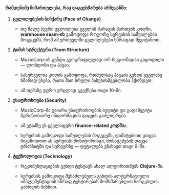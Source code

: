 #### რამდენიმე მიმართულება, რაც დაგვეხმარება არჩევანში:

1. **ცვლილებების სიჩქარე (Pace of Change)**
    
    - თუ მალე ბევრი ცვლილება გველის მარაგის მართვის კოდში, **warehouse seam-ის** გამოყოფა როგორც სერვისის საშუალებას მოგვცემს, რომ ამ ერთეულში ცვლილებები სწრაფად შევიტანოთ.
        
2. **ტიმის სტრუქტურა (Team Structure)**
    
    - MusicCorp-ის გუნდი გეოგრაფიულად ორ რეგიონადაა გაყოფილი — ლონდონი და ჰავაი.
        
    - სასურველია კოდის გამოყოფა, რომელსაც ჰავაის გუნდი ყველაზე ხშირად ეხება, რათა მათ სრული პასუხისმგებლობა ჰქონდეთ.
        
    - ამ თემაზე უფრო ვრცლად გვექნება თავი 10-ში.
        
3. **უსაფრთხოება (Security)**
    
    - MusicCorp-მა გაიარა უსაფრთხოების აუდიტი და გადაწყვიტა მგრძნობიარე ინფორმაციის დაცვის გაძლიერება.
        
    - ამ ეტაპზე ეს ყველაფერი **finance-related კოდში**ა.
        
    - სერვისის გამოყოფა საშუალებას მოგვცემს, დამატებითი დაცვა მივაწოდოთ ამ სერვისს: მონიტორინგი, მონაცემების დაცვა ტრანზიტში და სერვერზე — დეტალებს ვნახავთ თავი 9-ში.
        
4. **ტექნოლოგია (Technology)**
    
    - რეკომენდაციების გუნდი ტესტავს ახალ ალგორითმებს **Clojure**-ში.
        
    - სერვისის გამოყოფა შესაძლებელს გახდის ალტერნატიული იმპლემენტაციის სწრაფ ტესტირებას მომხმარებლის სარგებლის გაზრდის მიზნით.

